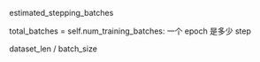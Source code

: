 estimated_stepping_batches


total_batches = self.num_training_batches: 一个 epoch 是多少 step

dataset_len / batch_size